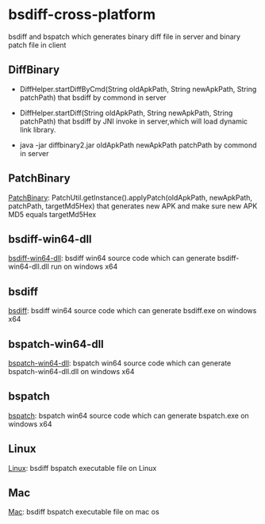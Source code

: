 # bsdiff-cross-platform
bsdiff and bspatch which generates binary diff file in server and binary patch file in client


## DiffBinary

* DiffHelper.startDiffByCmd(String oldApkPath, String newApkPath, String patchPath) that bsdiff by commond in server

* DiffHelper.startDiff(String oldApkPath, String newApkPath, String patchPath) that bsdiff by JNI invoke in server,which will load dynamic link library.

* java -jar diffbinary2.jar oldApkPath newApkPath patchPath by commond in server

## PatchBinary

[PatchBinary](./PatchBinary):  PatchUtil.getInstance().applyPatch(oldApkPath, newApkPath, patchPath, targetMd5Hex) that generates new APK and make sure new APK 
MD5 equals targetMd5Hex

## bsdiff-win64-dll

[bsdiff-win64-dll](./bsdiff-win64-dll):  bsdiff win64 source code which can generate bsdiff-win64-dll.dll run on windows x64

## bsdiff

[bsdiff](./bsdiff):  bsdiff win64 source code which can generate bsdiff.exe on windows x64

## bspatch-win64-dll
[bspatch-win64-dll](./bspatch-win64-dll):  bspatch win64 source code which can generate bspatch-win64-dll.dll on windows x64

## bspatch
[bspatch](./bspatch):  bspatch win64 source code which can generate bspatch.exe on windows x64

## Linux
[Linux](./Linux):  bsdiff bspatch executable file on Linux

## Mac
[Mac](./Mac):  bsdiff bspatch executable file on mac os 
